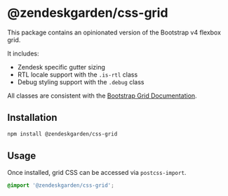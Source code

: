 # @zendeskgarden/css-grid

This package contains an opinionated version of the Bootstrap v4 flexbox grid.

It includes:

* Zendesk specific gutter sizing
* RTL locale support with the `.is-rtl` class
* Debug styling support with the `.debug` class

All classes are consistent with the
[Bootstrap Grid Documentation](https://getbootstrap.com/docs/4.0/layout/grid/).

## Installation

```sh
npm install @zendeskgarden/css-grid
```

## Usage

Once installed, grid CSS can be accessed via `postcss-import`.

```css
@import '@zendeskgarden/css-grid';
```
